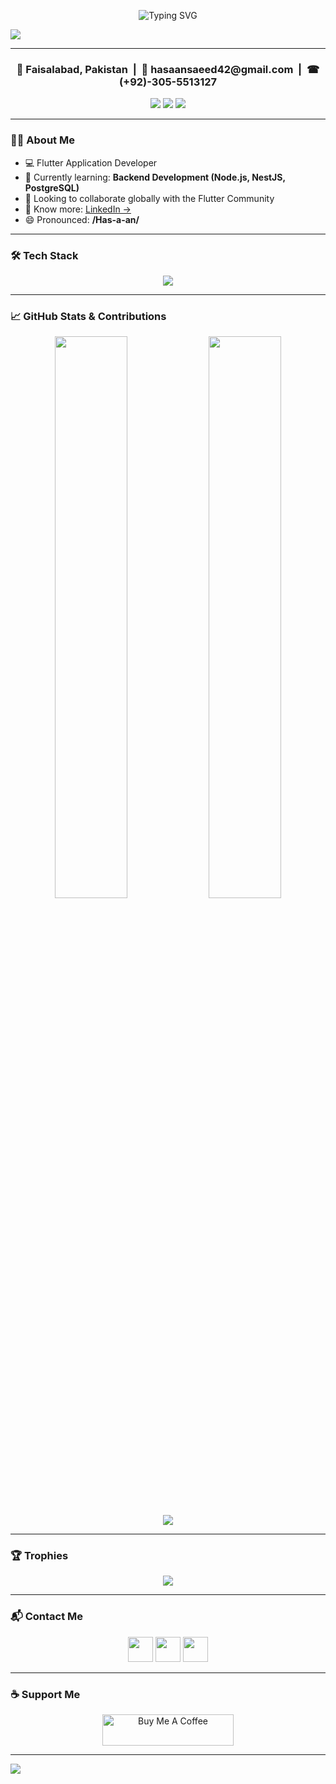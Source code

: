 <!-- Header Banner -->
<p align="center">
  <img src="https://readme-typing-svg.demolab.com?font=Fira+Code&weight=700&size=26&pause=1000&color=6F8FAF&center=true&vCenter=true&width=600&lines=Hi+%F0%9F%91%8B+I'm+Hasaan+Saeed;Flutter+Application+Developer;Backend+Developer+in+Progress;Open+for+Worldwide+Collaboration" alt="Typing SVG" />
</p>

<!-- Wave SVG -->
<img src="https://capsule-render.vercel.app/api?type=waving&color=6F8FAF&height=200&section=header&text=Hasaan%20Saeed&fontAlign=40&fontSize=35&fontColor=ffffff" />

---

<h3 align="center">📍 Faisalabad, Pakistan &nbsp;|&nbsp; 📧 hasaansaeed42@gmail.com &nbsp;|&nbsp; ☎ (+92)-305-5513127</h3>

<p align="center">
  <a href="https://www.linkedin.com/in/hasaansaeed00" target="_blank"><img src="https://img.shields.io/badge/-LinkedIn-0A66C2?style=for-the-badge&logo=linkedin&logoColor=white"/></a>
  <a href="mailto:hasaansaeed42@gmail.com"><img src="https://img.shields.io/badge/-Gmail-EA4335?style=for-the-badge&logo=gmail&logoColor=white"/></a>
  <a href="https://wa.me/923055513127"><img src="https://img.shields.io/badge/-WhatsApp-25D366?style=for-the-badge&logo=whatsapp&logoColor=white"/></a>
</p>

---

### 👨‍💻 About Me

- 💻 Flutter Application Developer  
- 🌱 Currently learning: **Backend Development (Node.js, NestJS, PostgreSQL)**  
- 🤝 Looking to collaborate globally with the Flutter Community  
- 🧭 Know more: [LinkedIn →](https://www.linkedin.com/in/hasaansaeed00/)  
- 😄 Pronounced: **/Has-a-an/**

---

### 🛠️ Tech Stack

<p align="center">
  <img src="https://skillicons.dev/icons?i=flutter,dart,nodejs,nestjs,mongodb,mysql,postgres,html,css,sass,js,ts,react,nextjs,tailwind,bootstrap,git,postman,figma,ps,ai" />
</p>

---

### 📈 GitHub Stats & Contributions

<p align="center">
  <img src="https://github-readme-stats.vercel.app/api?username=HasaanSaeed&show_icons=true&theme=tokyonight&hide_border=true&locale=en" width="48%" />
  <img src="https://github-readme-stats.vercel.app/api/top-langs?username=HasaanSaeed&layout=compact&theme=tokyonight&hide_border=true" width="48%" />
</p>

<p align="center">
  <img src="https://github-readme-activity-graph.cyclic.app/graph?username=HasaanSaeed&theme=react-dark&area=true&hide_border=true" />
</p>

---

### 🏆 Trophies

<p align="center">
  <img src="https://github-profile-trophy.vercel.app/?username=HasaanSaeed&theme=onedark&row=1&column=6&no-frame=true" />
</p>

---

### 📬 Contact Me

<p align="center">
  <a href="https://linkedin.com/in/hasaansaeed00"><img src="https://skillicons.dev/icons?i=linkedin" height="40" /></a>
  <a href="mailto:hasaansaeed42@gmail.com"><img src="https://skillicons.dev/icons?i=gmail" height="40" /></a>
  <a href="https://wa.me/923055513127"><img src="https://skillicons.dev/icons?i=whatsapp" height="40" /></a>
</p>

---

### ☕ Support Me

<p align="center">
  <a href="https://www.buymeacoffee.com/HasaanSaeed"><img src="https://cdn.buymeacoffee.com/buttons/v2/default-yellow.png" height="50" width="210" alt="Buy Me A Coffee" /></a>
</p>

---

<!-- BLOG SECTION -->
<!-- BLOG-POST-LIST:START -->
<!-- BLOG-POST-LIST:END -->

<!-- Footer Banner -->
<img src="https://capsule-render.vercel.app/api?type=waving&color=6F8FAF&height=120&section=footer"/>
